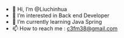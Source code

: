 - 👋 Hi, I’m @Liuchinhua
- 👀 I’m interested in Back end Developer
- 🌱 I’m currently learning Java Spring
- 📫 How to reach me : c3fm38@gmail.com

<!---
Liuchinhua/Liuchinhua is a ✨ special ✨ repository because its `README.md` (this file) appears on your GitHub profile.
You can click the Preview link to take a look at your changes.
- 💞️ I’m looking to collaborate on ...

--->
